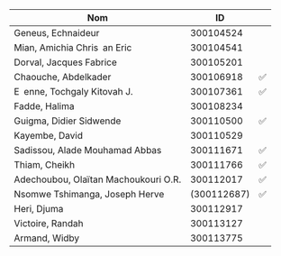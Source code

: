 

| Nom                                  | ID        |                    |
|--------------------------------------|-----------|--------------------|
| Geneus, Echnaideur                   | 300104524 |                    | 
| Mian, Amichia Chris an Eric          | 300104541 |                    |  
| Dorval, Jacques Fabrice              | 300105201 |                    |
| Chaouche, Abdelkader                 | 300106918 | :white_check_mark: |
| E enne, Tochgaly Kitovah J.          | 300107361 | :white_check_mark: |
| Fadde, Halima                        | 300108234 |       |
| Guigma, Didier Sidwende              | 300110500 | :white_check_mark: |
| Kayembe, David                       | 300110529 |       |
| Sadissou, Alade Mouhamad Abbas       | 300111671 | :white_check_mark: |
| Thiam, Cheikh                        | 300111766 | :white_check_mark: |
| Adechoubou, Olaïtan Machoukouri O.R. | 300112017 | :white_check_mark: |
| Nsomwe Tshimanga, Joseph Herve       | (300112687) | :white_check_mark: |
| Heri, Djuma                          | 300112917 |       |
| Victoire, Randah                     | 300113127 |       |
| Armand, Widby                        | 300113775 |       |
